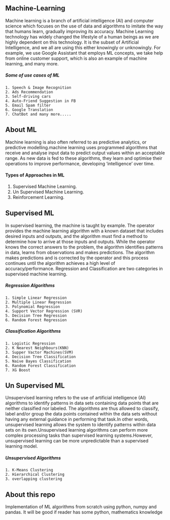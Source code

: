 ## Machine-Learning
Machine learning is a branch of artificial intelligence (AI) and computer science which focuses on the use of data and algorithms to imitate the way that humans learn, gradually improving its accuracy. Machine Learning technology has widely changed the lifestyle of a human beings as we are highly dependent on this technology. It is the subset of Artificial Intelligence, and we all are using this either knowingly or unknowingly. For example, we use Google Assistant that employs ML concepts, we take help from online customer support, which is also an example of machine learning, and many more.
##### Some of use cases of ML
    1. Speech & Image Recognition
    2. Ads Recommendation
    3. Self-driving cars
    4. Auto-Friend Suggestion in FB
    5. Email Spam filter
    6. Google Translation
    7. ChatBot and many more.....
## About ML
Machine learning is also often referred to as predictive analytics, or predictive modelling.machine learning uses programmed algorithms that receive and analyse input data to predict output values within an acceptable range. As new data is fed to these algorithms, they learn and optimise their operations to improve performance, developing ‘intelligence’ over time.
#### Types of Approaches in ML
  1. Supervised Machine Learning.
  2. Un Supervised Machine Learning.
  3. Reinforcement Learning.
## Supervised ML
In supervised learning, the machine is taught by example. The operator provides the machine learning algorithm with a known dataset that includes desired inputs and outputs, and the algorithm must find a method to determine how to arrive at those inputs and outputs. While the operator knows the correct answers to the    problem, the algorithm identifies patterns in data, learns from observations and makes predictions. The algorithm makes predictions and is corrected by the operator and this process continues until the algorithm achieves a high level of accuracy/performance. Regression and Classification are two categories in supervised machine learning.
##### Regression Algorithms
    1. Simple Linear Regression
    2. Multiple Linear Regression
    3. Polynomial Regression
    4. Support Vector Regression (SVR)
    5. Decision Tree Regression
    6. Random Forest Regression
##### Classification Algorithms
    1. Logistic Regression
    2. K Nearest Neighbours(KNN)
    3. Supper Vactor Machines(SVM)
    4. Decision Tree Classification
    5. Naive Bayes Classification
    6. Random Forest Classification
    7. XG Boost
## Un Supervised ML
Unsupervised learning refers to the use of artificial intelligence (AI) algorithms to identify patterns in data sets containing data points that are neither classified nor labeled. The algorithms are thus allowed to classify, label and/or group the data points contained within the data sets without having any external guidance in performing that task.In other words, unsupervised learning allows the system to identify patterns within data sets on its own.Unsupervised learning algorithms can perform more complex processing tasks than supervised learning systems.However, unsupervised learning can be more unpredictable than a supervised learning model.
##### Unsupervised Algorithms
    1. K-Means Clustering
    2. Hierarchical Clustering
    3. overlapping clustering
## About this repo
Implementation of ML algorithms from scratch using python, numpy and pandas. It will be good if reader has some python, mathematics knowledge
